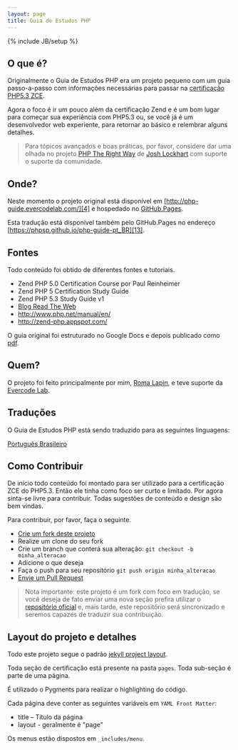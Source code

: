 ```yaml
---
layout: page
title: Guia de Estudos PHP
---
```

{% include JB/setup %}

## O que é?

Originalmente o Guia de Estudos PHP era um projeto pequeno com um guia passo-a-passo
com informações necessárias para passar na [certificação PHP5.3 ZCE][1].

Agora o foco é ir um pouco além da certificação Zend e é um bom lugar para
começar sua experiência com PHP5.3 ou, se você já é um desenvolvedor web experiente,
para retornar ao básico e relembrar alguns detalhes.

>Para tópicos avançados e boas práticas, por favor, considere dar uma olhada
>no projeto [PHP The Right Way][2] de [Josh Lockhart][3] com suporte o suporte da comunidade.

## Onde?

Neste momento o projeto original está disponível em [http://php-guide.evercodelab.com/][4] e
hospedado no [GitHub.Pages](http://pages.github.com).

Esta tradução está disponível também pelo GitHub.Pages no endereço [https://phpsp.github.io/php-guide-pt_BR][13].

## Fontes

Todo conteúdo foi obtido de diferentes fontes e tutoriais.

* Zend PHP 5.0 Certification Course por Paul Reinheimer
* Zend PHP 5 Certification Study Guide
* Zend PHP 5.3 Study Guide v1
* [Blog Read The Web][5]
* <http://www.php.net/manual/en/>
* <http://zend-php.appspot.com/>

O guia original foi estruturado no Google Docs e depois publicado como [pdf][6].

## Quem?

O projeto foi feito principalmente por mim, [Roma Lapin][7], e teve suporte da [Evercode Lab][8].

## Traduções
O Guia de Estudos PHP está sendo traduzido para as seguintes linguagens:

[Português Brasileiro][12]

## Como Contribuir

De início todo conteúdo foi montado para ser utilizado para a certificação ZCE do PHP5.3. Então
ele tinha como foco ser curto e limitado. Por agora sinta-se livre para contribuir.
Todas sugestões de conteúdo e design são bem vindas.

Para contribuir, por favor, faça o seguinte.

* [Crie um fork deste projeto][9]
* Realize um clone do seu fork
* Crie um branch que conterá sua alteração: `git checkout -b minha_alteracao`
* Adicione o que deseja
* Faça o push para seu repositório `git push origin minha_alteracao`
* [Envie um Pull Request][10]

>Nota importante: este projeto é um fork com foco em tradução, se você deseja de
>fato enviar uma nova seção prefira utilizar o [repositório oficial][12] e, mais tarde,
>este repositório será sincronizado e seremos capazes de traduzir sua contribuição.

## Layout do projeto e detalhes

Todo este projeto segue o padrão [jekyll project layout][11].

Toda seção de certificação está presente na pasta `pages`. Toda sub-seção é
parte de uma página.

É utilizado o Pygments para realizar o highlighting do código.

Cada página deve conter as seguintes variáveis em `YAML Front Matter`:

* title – Título da página
* layout - geralmente é "page"

Os menus estão dispostos em `_includes/menu`.

[1]: http://www.zend.com/en/services/certification/php-5-certification/ "PHP5.3 ZCE certification"
[2]: http://www.phptherightway.com/ "PHP The Right Way"
[3]: https://github.com/codeguy
[4]: http://php-guide.evercodelab.com/ "http://php-guide.evercodelab.com/"
[5]: http://readtheweb.info/index.php?s=Zend+PHP+5+Certification+Exam&submit=Go
[6]: http://victimofbabylon.com/zce-php-53-study-guide
[7]: https://github.com/memphys
[8]: http://www.evercodelab.com/
[9]: http://help.github.com/fork-a-repo/
[10]: http://help.github.com/send-pull-requests/
[11]: http://jekyllrb.com/docs/usage/
[12]: https://github.com/EvercodeLab/php-guide
[13]: https://phpsp.github.io/php-guide-pt_BR
